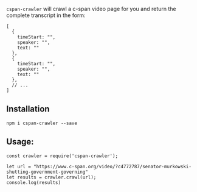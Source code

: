 `cspan-crawler` will crawl a c-span video page for you and return the complete transcript in the form:
```
[
  {
    timeStart: "",
    speaker: "",
    text: ""
  },
  {
    timeStart: "",
    speaker: "",
    text: ""
  },
  // ... 
]
```

## Installation
```
npm i cspan-crawler --save
```

## Usage:
```
const crawler = require('cspan-crawler');

let url = "https://www.c-span.org/video/?c4772787/senator-murkowski-shutting-government-governing"
let results = crawler.crawl(url);
console.log(results)
```
